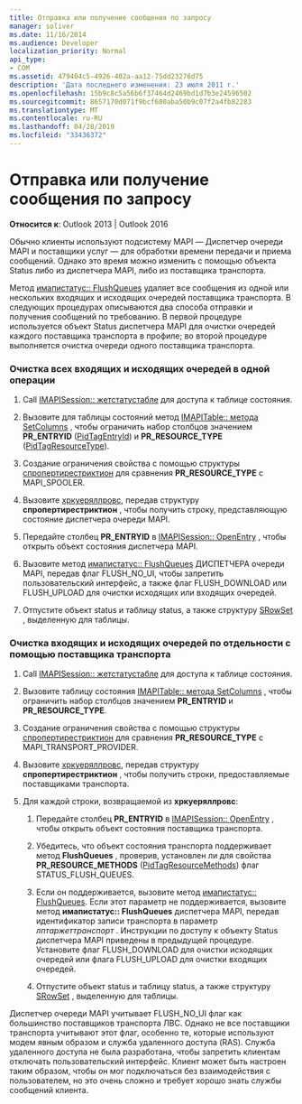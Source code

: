 ```yaml
---
title: Отправка или получение сообщения по запросу
manager: soliver
ms.date: 11/16/2014
ms.audience: Developer
localization_priority: Normal
api_type:
- COM
ms.assetid: 479404c5-4926-402a-aa12-75dd23276d75
description: 'Дата последнего изменения: 23 июля 2011 г.'
ms.openlocfilehash: 15b9c8c5a56b6f37464d2469bd1d7b3e24596502
ms.sourcegitcommit: 8657170d071f9bcf680aba50b9c07f2a4fb82283
ms.translationtype: MT
ms.contentlocale: ru-RU
ms.lasthandoff: 04/28/2019
ms.locfileid: "33436372"
---
```

# <a name="sending-or-receiving-a-message-on-demand"></a>Отправка или получение сообщения по запросу
  
**Относится к**: Outlook 2013 | Outlook 2016 
  
Обычно клиенты используют подсистему MAPI — Диспетчер очереди MAPI и поставщики услуг — для обработки времени передачи и приема сообщений. Однако это время можно изменить с помощью объекта Status либо из диспетчера MAPI, либо из поставщика транспорта.
  
Метод [имапистатус:: FlushQueues](imapistatus-flushqueues.md) удаляет все сообщения из одной или нескольких входящих и исходящих очередей поставщика транспорта. В следующих процедурах описываются два способа отправки и получения сообщений по требованию. В первой процедуре используется объект Status диспетчера MAPI для очистки очередей каждого поставщика транспорта в профиле; во второй процедуре выполняется очистка очереди одного поставщика транспорта. 
  
### <a name="to-flush-all-incoming-or-outgoing-queues-in-a-single-operation"></a>Очистка всех входящих и исходящих очередей в одной операции
  
1. Call [IMAPISession:: жетстатустабле](imapisession-getstatustable.md) для доступа к таблице состояния. 
    
2. Вызовите для таблицы состояний метод [IMAPITable:: метода SetColumns](imapitable-setcolumns.md) , чтобы ограничить набор столбцов значением **PR_ENTRYID** ([PidTagEntryId](pidtagentryid-canonical-property.md)) и **PR_RESOURCE_TYPE** ([PidTagResourceType](pidtagresourcetype-canonical-property.md)).
    
3. Создание ограничения свойства с помощью структуры [спропертирестриктион](spropertyrestriction.md) для сравнения **PR_RESOURCE_TYPE** с MAPI_SPOOLER. 
    
4. Вызовите [хркуеряллровс](hrqueryallrows.md), передав структуру **спропертирестриктион** , чтобы получить строку, представляющую состояние диспетчера очереди MAPI. 
    
5. Передайте столбец **PR_ENTRYID** в [IMAPISession:: OpenEntry](imapisession-openentry.md) , чтобы открыть объект состояния диспетчера MAPI. 
    
6. Вызовите метод [имапистатус:: FlushQueues](imapistatus-flushqueues.md) ДИСПЕТЧЕРА очереди MAPI, передав флаг FLUSH_NO_UI, чтобы запретить пользовательский интерфейс, а также флаг FLUSH_DOWNLOAD или FLUSH_UPLOAD для очистки исходящих или входящих очередей. 
    
7. Отпустите объект status и таблицу status, а также структуру [SRowSet](srowset.md) , выделенную для таблицы. 
    
### <a name="to-flush-incoming-or-outgoing-queues-individually-by-transport-provider"></a>Очистка входящих и исходящих очередей по отдельности с помощью поставщика транспорта
  
1. Call [IMAPISession:: жетстатустабле](imapisession-getstatustable.md) для доступа к таблице состояния. 
    
2. Вызовите таблицу состояния [IMAPITable:: метода SetColumns](imapitable-setcolumns.md) , чтобы ограничить набор столбцов значением **PR_ENTRYID** и **PR_RESOURCE_TYPE**.
    
3. Создание ограничения свойства с помощью структуры [спропертирестриктион](spropertyrestriction.md) для сравнения **PR_RESOURCE_TYPE** с MAPI_TRANSPORT_PROVIDER. 
    
4. Вызовите [хркуеряллровс](hrqueryallrows.md), передав структуру **спропертирестриктион** , чтобы получить строки, предоставляемые поставщиками транспорта. 
    
5. Для каждой строки, возвращаемой из **хркуеряллровс**:
    
    1. Передайте столбец **PR_ENTRYID** в [IMAPISession:: OpenEntry](imapisession-openentry.md) , чтобы открыть объект состояния поставщика транспорта. 
        
    2. Убедитесь, что объект состояния транспорта поддерживает метод **FlushQueues** , проверив, установлен ли для свойства **PR_RESOURCE_METHODS** ([PidTagResourceMethods](pidtagresourcemethods-canonical-property.md)) флаг STATUS_FLUSH_QUEUES. 
        
    3. Если он поддерживается, вызовите метод [имапистатус:: FlushQueues](imapistatus-flushqueues.md). Если этот параметр не поддерживается, вызовите метод **имапистатус:: FlushQueues** диспетчера MAPI, передав идентификатор записи транспорта в параметр _лптаржеттранспорт_ . Инструкции по доступу к объекту Status диспетчера MAPI приведены в предыдущей процедуре. Установите флаг FLUSH_DOWNLOAD для очистки исходящих очередей или флага FLUSH_UPLOAD для очистки входящих очередей. 
        
    4. Отпустите объект status и таблицу status, а также структуру [SRowSet](srowset.md) , выделенную для таблицы. 
    
Диспетчер очереди MAPI учитывает FLUSH_NO_UI флаг как большинство поставщиков транспорта ЛВС. Однако не все поставщики транспорта учитывают этот флаг, особенно те, которые используют модем явным образом и служба удаленного доступа (RAS). Служба удаленного доступа не была разработана, чтобы запретить клиентам отключать пользовательский интерфейс. Клиент может быть настроен таким образом, чтобы он мог подключаться без взаимодействия с пользователем, но это очень сложно и требует хорошо знать службы сообщений клиента.
  

